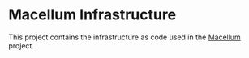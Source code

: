 # Macellum Infrastructure

This project contains the infrastructure as code used in the [Macellum](https://github.com/alexandrelamberty/macellum) project.
